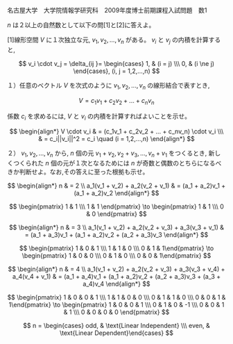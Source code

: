名古屋大学　大学院情報学研究科　2009年度博士前期課程入試問題　数1

$n$ は２以上の自然数として以下の問\[1]と\[2]に答えよ。

\[1]線形空間 $V$ に１次独立な元, $v_1, v_2, ..., v_n$ がある。 $v_i$ と $v_j$ の内積を計算すると,

$$
    v_i \cdot v_j = \delta_{ij }= \begin{cases} 1, & (i = j) \\\ 0, & (i \ne j) \end{cases}, (i, j = 1,2,...,n)
$$

１）任意のベクトル $V$ を次式のように $v_1, v_2, ..., v_n$ の線形結合で表すとき,

$$
    V = c_1v_1 + c_2v_2 + ... + c_nv_n
$$

係数 $c_i$ を求めるには, $V$ と $v_i$ の内積を計算すればよいことを示せ。

$$
    \begin{align*}
        V \cdot v_i & = (c_1v_1 + c_2v_2 + ... + c_nv_n) \cdot v_i \\\ & = c_i||v_i||^2 = c_i \quad (i = 1,2,...,n)
    \end{align*}
$$

２） $v_1, v_2, ..., v_n$ から, $n$ 個の元 $v_1 + v_2, v_2 + v_3, ..., v_n + v_1$ をつくるとき, 新しくつくられた $n$ 個の元が１次となるためには $n$ が奇数と偶数のとちらになるべきか判断せよ。なお,その答えに至った根拠も示せ。

$$
    \begin{align*}
        n & = 2 \\
        a_1(v_1 + v_2) + a_2(v_2 + v_1) & = (a_1 + a_2)v_1 + (a_1 + a_2)v_2
    \end{align*}
$$

$$
    \begin{pmatrix} 1 & 1 \\\ 1 & 1 \end{pmatrix} \to 
    \begin{pmatrix} 1 & 1 \\\ 0 & 0 \end{pmatrix}
$$

$$
    \begin{align*}
        n & = 3 \\
        a_1(v_1 + v_2) + a_2(v_2 + v_3) + a_3(v_3 + v_1) & = (a_1 + a_3)v_1 + (a_1 + a_2)v_2 + (a_2 + a_3)v_3
    \end{align*}
$$

$$
    \begin{pmatrix} 1 & 0 & 1 \\\ 1 & 1 & 0 \\\ 0 & 1 & 1\end{pmatrix} \to 
    \begin{pmatrix} 1 & 0 & 0 \\\ 0 & 1 & 0 \\\ 0 & 0 & 1\end{pmatrix} 
$$

$$
    \begin{align*}
        n & = 4 \\
        a_1(v_1 + v_2) + a_2(v_2 + v_3) + a_3(v_3 + v_4) + a_4(v_4 + v_1) & = (a_1 + a_4)v_1 + (a_1 + a_2)v_2 + (a_2 + a_3)v_3 + (a_3 + a_4)v_4
    \end{align*}
$$

$$
    \begin{pmatrix} 1 & 0 & 0 & 1 \\\ 1 & 1 & 0 & 0 \\\ 0 & 1 & 1 & 0 \\\ 0 & 0 & 1 & 1\end{pmatrix} \to 
    \begin{pmatrix} 1 & 0 & 0 & 1 \\\ 0 & 1 & 0 & -1 \\\ 0 & 0 & 1 & 1 \\\ 0 & 0 & 0 & 0 \end{pmatrix}
$$


$$
    n = \begin{cases} odd, & \text{Linear Independent} \\\ even, & \text{Linear Dependent}\end{cases}
$$
